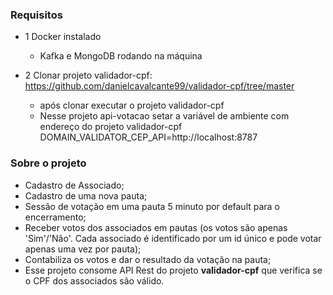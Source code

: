 
### Requisitos

- 1 Docker instalado
  - Kafka e MongoDB rodando na máquina

- 2 Clonar projeto validador-cpf: https://github.com/danielcavalcante99/validador-cpf/tree/master
  - após clonar executar o projeto validador-cpf
  - Nesse projeto api-votacao setar a variável de ambiente com endereço do projeto validador-cpf
    DOMAIN_VALIDATOR_CEP_API=http://localhost:8787
    
 ### Sobre o projeto
 
- Cadastro de Associado;
- Cadastro de uma nova pauta;
- Sessão de votação em uma pauta 5 minuto por default para o encerramento;
-	Receber votos dos associados em pautas (os votos são apenas 'Sim'/'Não'. Cada associado é identificado por um id único e pode votar apenas uma vez por pauta);
-	Contabiliza os votos e dar o resultado da votação na pauta;
- Esse projeto consome API Rest do projeto <b>validador-cpf</b> que verifica se o CPF dos associados são válido.
